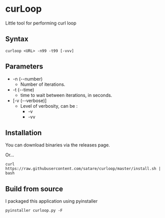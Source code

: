 # curLoop

Little tool for performing curl loop

## Syntax

    curloop <URL> -n99 -t99 [-vvv]

## Parameters

- -n (--number)
  - Number of iterations.
- -t (--time)
  - time  to wait between iterations, in seconds.
- [-v (--verbose)]
  - Level of verbosity, can be :
    - -v
    - -vv

## Installation

You can download binaries via the releases page.

Or...

    curl https://raw.githubusercontent.com/satare/curloop/master/install.sh | bash

## Build from source

I packaged this application using pyinstaller
    
    pyinstaller curloop.py -F
